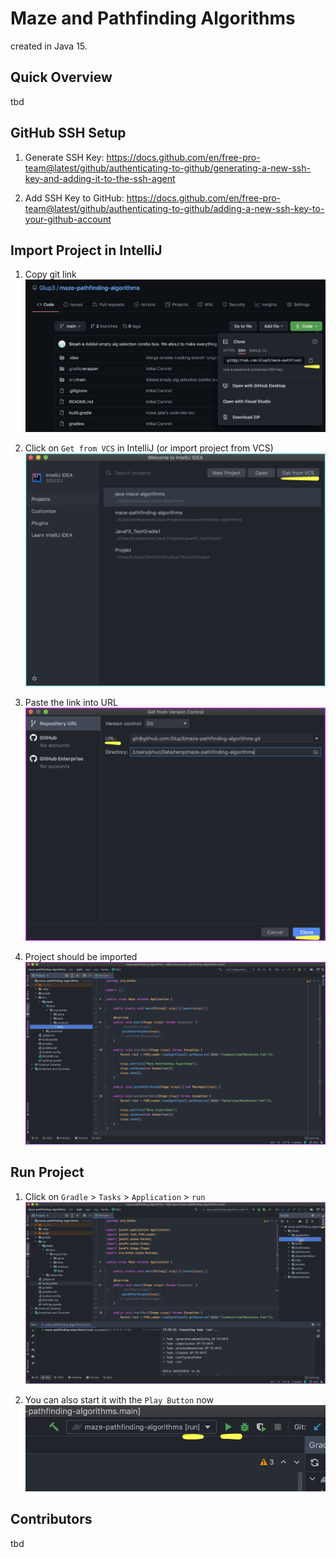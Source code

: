 # Maze and Pathfinding Algorithms

created in Java 15.

## Quick Overview

tbd

## GitHub SSH Setup

1. Generate SSH Key: https://docs.github.com/en/free-pro-team@latest/github/authenticating-to-github/generating-a-new-ssh-key-and-adding-it-to-the-ssh-agent


2. Add SSH Key to GitHub: https://docs.github.com/en/free-pro-team@latest/github/authenticating-to-github/adding-a-new-ssh-key-to-your-github-account 


## Import Project in IntelliJ 

1. Copy git link
![git link](/images/i01.png)


2. Click on `Get from VCS` in IntelliJ (or import project from VCS)
![Import VCS](/images/i02.png)
   

3. Paste the link into URL
![URL](/images/i03.png)
   

4. Project should be imported
![Project View](/images/i04.png)
   

## Run Project

1. Click on `Gradle` > `Tasks` > `Application` > `run`
![Run Project](/images/r01.png)
   

2. You can also start it with the `Play Button` now
![Play Button](/images/r02.png)


## Contributors

tbd